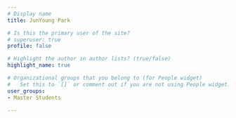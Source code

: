 ```yaml
---
# Display name
title: JunYoung Park

# Is this the primary user of the site?
# superuser: true
profile: false

# Highlight the author in author lists? (true/false)
highlight_name: true

# Organizational groups that you belong to (for People widget)
#   Set this to `[]` or comment out if you are not using People widget.
user_groups:
- Master Students

---
```

